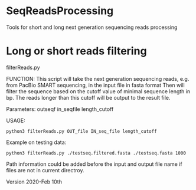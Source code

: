 # SeqReadsProcessing
Tools for short and long next generation sequencing reads processing

# Long or short reads filtering
filterReads.py

FUNCTION:
This script will take the next generation sequencing reads, e.g. from PacBio SMART sequencing, in the input file in fasta format
Then will filter the sequence based on the cutoff value of minimal sequence length in bp. The reads longer than this cutoff will be output to the result file.

Parameters: outseqf in_seqfile length_cutoff

USAGE: 

`python3 filterReads.py OUT_file IN_seq_file length_cutoff`

Example on testing data:

`python3 filterReads.py ./testseq.filtered.fasta ./testseq.fasta 1000`

Path information could be added before the input and output file name if files are not in current directroy.


Version 2020-Feb 10th

